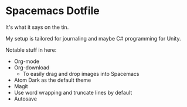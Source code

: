 # Spacemacs Dotfile
It's what it says on the tin.

My setup is tailored for journaling and maybe C# programming for Unity.

Notable stuff in here:
* Org-mode
* Org-download
  * To easily drag and drop images into Spacemacs
* Atom Dark as the default theme
* Magit
* Use word wrapping and truncate lines by default
* Autosave
